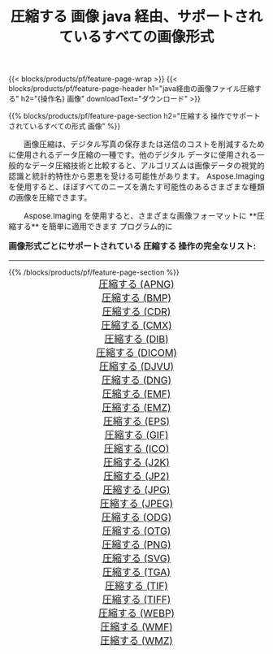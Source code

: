 ﻿---
title: 圧縮する 画像 java 経由、サポートされているすべての画像形式 
weight: 3920
url: /ja/java/compress/ 
lang: ja
langdirlevel: 2
locales: zh-hans,ja,it,ru,de,es,fr,nl,id,lt,pl,pt,vi,tr,ko,zh-hant,ar,hi,th,sv,cs,uk,he
description: Aspose.Imaging を使用すると、java 経由で簡単に 圧縮する イメージを作成できます
---

{{< blocks/products/pf/feature-page-wrap >}}
{{< blocks/products/pf/feature-page-header h1="java経由の画像ファイル圧縮する" h2="{操作名} 画像" downloadText="ダウンロード" >}}


{{% blocks/products/pf/feature-page-section  h2="圧縮する 操作でサポートされているすべての形式 画像" %}}
<p align="justify" style="text-indent:2em;font-size:15px;">
画像圧縮は、デジタル写真の保存または送信のコストを削減するために使用されるデータ圧縮の一種です。他のデジタル データに使用される一般的なデータ圧縮技術と比較すると、アルゴリズムは画像データの視覚的認識と統計的特性から恩恵を受ける可能性があります。
Aspose.Imaging を使用すると、ほぼすべてのニーズを満たす可能性のあるさまざまな種類の画像を圧縮できます。
</p>
<p align="justify" style="text-indent:2em;font-size:15px;">
Aspose.Imaging を使用すると、さまざまな画像フォーマットに **圧縮する** を簡単に適用できます プログラム的に
</p>
<h3 style="margin-top:16px;">
画像形式ごとにサポートされている 圧縮する 操作の完全なリスト:
</h3>
<hr/>
{{% /blocks/products/pf/feature-page-section %}}
<div class="container-fluid productfamilypage bg-gray">
    <div class="convertypes bg-gray agp-content section">
        <div class="container">
		<div class="row other-converters" style="gap: 10px;font-size: 19px;text-align:center;">
		    <div class='col-md-3 other-converter remove-lp remove-rp'><a href="/imaging/ja/java/compress/apng/" style="padding:15px;">圧縮する (APNG)</a></div><div class='col-md-3 other-converter remove-lp remove-rp'><a href="/imaging/ja/java/compress/bmp/" style="padding:15px;">圧縮する (BMP)</a></div><div class='col-md-3 other-converter remove-lp remove-rp'><a href="/imaging/ja/java/compress/cdr/" style="padding:15px;">圧縮する (CDR)</a></div><div class='col-md-3 other-converter remove-lp remove-rp'><a href="/imaging/ja/java/compress/cmx/" style="padding:15px;">圧縮する (CMX)</a></div><div class='col-md-3 other-converter remove-lp remove-rp'><a href="/imaging/ja/java/compress/dib/" style="padding:15px;">圧縮する (DIB)</a></div><div class='col-md-3 other-converter remove-lp remove-rp'><a href="/imaging/ja/java/compress/dicom/" style="padding:15px;">圧縮する (DICOM)</a></div><div class='col-md-3 other-converter remove-lp remove-rp'><a href="/imaging/ja/java/compress/djvu/" style="padding:15px;">圧縮する (DJVU)</a></div><div class='col-md-3 other-converter remove-lp remove-rp'><a href="/imaging/ja/java/compress/dng/" style="padding:15px;">圧縮する (DNG)</a></div><div class='col-md-3 other-converter remove-lp remove-rp'><a href="/imaging/ja/java/compress/emf/" style="padding:15px;">圧縮する (EMF)</a></div><div class='col-md-3 other-converter remove-lp remove-rp'><a href="/imaging/ja/java/compress/emz/" style="padding:15px;">圧縮する (EMZ)</a></div><div class='col-md-3 other-converter remove-lp remove-rp'><a href="/imaging/ja/java/compress/eps/" style="padding:15px;">圧縮する (EPS)</a></div><div class='col-md-3 other-converter remove-lp remove-rp'><a href="/imaging/ja/java/compress/gif/" style="padding:15px;">圧縮する (GIF)</a></div><div class='col-md-3 other-converter remove-lp remove-rp'><a href="/imaging/ja/java/compress/ico/" style="padding:15px;">圧縮する (ICO)</a></div><div class='col-md-3 other-converter remove-lp remove-rp'><a href="/imaging/ja/java/compress/j2k/" style="padding:15px;">圧縮する (J2K)</a></div><div class='col-md-3 other-converter remove-lp remove-rp'><a href="/imaging/ja/java/compress/jp2/" style="padding:15px;">圧縮する (JP2)</a></div><div class='col-md-3 other-converter remove-lp remove-rp'><a href="/imaging/ja/java/compress/jpg/" style="padding:15px;">圧縮する (JPG)</a></div><div class='col-md-3 other-converter remove-lp remove-rp'><a href="/imaging/ja/java/compress/jpeg/" style="padding:15px;">圧縮する (JPEG)</a></div><div class='col-md-3 other-converter remove-lp remove-rp'><a href="/imaging/ja/java/compress/odg/" style="padding:15px;">圧縮する (ODG)</a></div><div class='col-md-3 other-converter remove-lp remove-rp'><a href="/imaging/ja/java/compress/otg/" style="padding:15px;">圧縮する (OTG)</a></div><div class='col-md-3 other-converter remove-lp remove-rp'><a href="/imaging/ja/java/compress/png/" style="padding:15px;">圧縮する (PNG)</a></div><div class='col-md-3 other-converter remove-lp remove-rp'><a href="/imaging/ja/java/compress/svg/" style="padding:15px;">圧縮する (SVG)</a></div><div class='col-md-3 other-converter remove-lp remove-rp'><a href="/imaging/ja/java/compress/tga/" style="padding:15px;">圧縮する (TGA)</a></div><div class='col-md-3 other-converter remove-lp remove-rp'><a href="/imaging/ja/java/compress/tif/" style="padding:15px;">圧縮する (TIF)</a></div><div class='col-md-3 other-converter remove-lp remove-rp'><a href="/imaging/ja/java/compress/tiff/" style="padding:15px;">圧縮する (TIFF)</a></div><div class='col-md-3 other-converter remove-lp remove-rp'><a href="/imaging/ja/java/compress/webp/" style="padding:15px;">圧縮する (WEBP)</a></div><div class='col-md-3 other-converter remove-lp remove-rp'><a href="/imaging/ja/java/compress/wmf/" style="padding:15px;">圧縮する (WMF)</a></div><div class='col-md-3 other-converter remove-lp remove-rp'><a href="/imaging/ja/java/compress/wmz/" style="padding:15px;">圧縮する (WMZ)</a></div>
                </div>
        </div>
    </div>
</div>
<br/>
